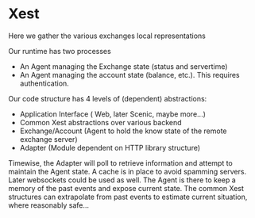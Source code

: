 # Xest

Here we gather the various exchanges local representations

Our runtime has two processes
- An Agent managing the Exchange state (status and servertime)
- An Agent managing the account state (balance, etc.). This requires authentication.

Our code structure has 4 levels of (dependent) abstractions:
- Application Interface ( Web, later Scenic, maybe more...)
- Common Xest abstractions over various backend
- Exchange/Account (Agent to hold the know state of the remote exchange server)
- Adapter (Module dependent on HTTP library structure)

Timewise, the Adapter will poll to retrieve information and attempt to maintain the Agent state.
A cache is in place to avoid spamming servers. Later websockets could be used as well.
The Agent is there to keep a memory of the past events and expose current state.
The common Xest structures can extrapolate from past events to estimate current situation, where reasonably safe...
